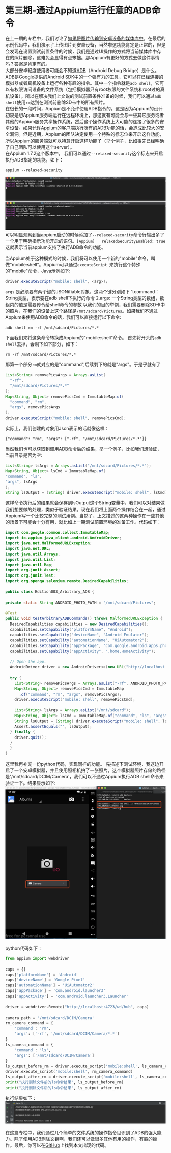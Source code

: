 # 第三期-通过Appium运行任意的ADB命令
在上一期的专栏中，我们讨论了[如果将图片传输到安卓设备的媒体库中](https://appiumpro.com/editions/2)。在最后的示例代码中，我们演示了上传图片到安卓设备，当然啦这功能肯定是正常的，但是会发现在设置测试前置条件的时候，我们是通过UI操作的方式将当前媒体库中存在的照片删除，这难免会显得有点笨拙。那Appium有更好的方式去做这件事情吗？答案是肯定有的。  
大部分安卓轻度使用者可能会不知道[ADB](https://developer.android.com/studio/command-line/adb.html)（Android Debug Bridge）是什么。ADB是Google提供的Android SDK中的一个强有力的工具，它可以在已经连接的模拟器或者真机设备上运行各种有趣的指令。其中一个指令就是`adb shell`，它可以有权限访问设备的文件系统（包括模拟器只有root权限的文件系统和root过的真机设备）。所以在解决我们上文说的测试前置条件准备的时候，我们可以通过`adb shell`使用`rm`达到在测试前删除SD卡中的所有照片。  
在很长的一段时间，Appium是不允许使用ADB指令的。这是因为Appium的设计初衷是想Appium服务端运行在远程环境上，那这就有可能会与一些其它服务或者其他的Appium服务共享操作系统，然后这个操作系统上大可能的连接了很多的安卓设备。如果允许Appium的客户端执行所有的ADB功能的话，会造成比较大的安全漏洞。但是近期，Appium的团队决定使用一个特殊的标志位来开启这样功能，所以Appium的服务端就可以特意开启这样功能了（举个例子，比如事先已经明确了自己团队可以使用这个server）。  
在Appium 1.7.2这个版本中， 我们可以通过`--relaxed-security`这个标志来开启执行ADB指定的功能，如下：  
```
appium --relaxed-security
```
![](./no-relaxed-security.png)
![](./relaxed-security.png)
可以明显观察到当appium启动的时候添加了`--relaxed-security`命令行输出多了一个用于明确指示功能开启的语句。`[Appium]   relaxedSecurityEnabled: true`这就表示当前appium支持了执行ADB命令的功能。

当Appium处于这种模式的时候，我们将可以使用一个新的"mobile"命令，叫做"mobile:shell"。Appium可以通过`executeScript `来执行这个特殊的"mobile"命令，Java示例如下:
```java
driver.executeScript("mobile: shell", <arg>);
```
`args` 是必须要有两个键的JSONifiable对象，这两个键分别如下
1.command：String类型，表示要在adb shell下执行的命令
2.args: 一个String类型的数组，数组内的值是需要传令给shell命令的参数
以我们的目的举例，我们需要删除SD卡中的照片，在我们的设备上这个路径是`/mnt/sdcard/Pictures`。如果我们不通过Appium来使用ADB命令的话，我们可以直接运行以下命令:
```
adb shell rm -rf /mnt/sdcard/Pictures/*.*
```
下面我们来将这条命令转换成Appium的"mobile:shell"命令。
首先将开头的`adb shell`去掉，会剩下如下部分，如下：
```
rm -rf /mnt/sdcard/Pictures/*.*
```
那第一个部分`rm`就对应的是"command",后续剩下的就是"args"。于是乎就有了
```java
List<String> removePicsArgs = Arrays.asList(
  "-rf",
  "/mnt/sdcard/Pictures/*.*"
);
Map<String, Object> removePicsCmd = ImmutableMap.of(
  "command", "rm",
  "args", removePicsArgs
);
driver.executeScript("mobile: shell", removePicsCmd);
```
实际上，我们创建的对象用Json表示的话就像这样：
```
{"command": "rm", "args": ["-rf", "/mnt/sdcard/Pictures/*.*"]}
```
当然我们也可以获取到调用ADB命令后的结果，举一个例子，比如我们想验证，当前目录是否为空:
```java
List<String> lsArgs = Arrays.asList("/mnt/sdcard/Pictures/*.*");
Map<String, Object> lsCmd = ImmutableMap.of(
"command", "ls",
"args", lsArgs
);
String lsOutput = (String) driver.executeScript("mobile: shell", lsCmd);
```
这样命令执行后的结果就会保存到lsOutput这个String变量中，我们可以对结果做我们想要做的处理，类似于验证结果。现在我们将上面两个操作结合在一起，通过Appium写一个比较完整的测试用例。当然了，上文描述的这两种操作在一些其他的场景下可能会十分有用，就比如上一期测试前置环境的准备工作。代码如下：
```java
import com.google.common.collect.ImmutableMap;
import io.appium.java_client.android.AndroidDriver;
import java.net.MalformedURLException;
import java.net.URL;
import java.util.Arrays;
import java.util.List;
import java.util.Map;
import org.junit.Assert;
import org.junit.Test;
import org.openqa.selenium.remote.DesiredCapabilities;

public class Edition003_Arbitrary_ADB {

private static String ANDROID_PHOTO_PATH = "/mnt/sdcard/Pictures";

@Test
public void testArbitraryADBCommands() throws MalformedURLException {
  DesiredCapabilities capabilities = new DesiredCapabilities();
  capabilities.setCapability("platformName", "Android");
  capabilities.setCapability("deviceName", "Android Emulator");
  capabilities.setCapability("automationName", "UiAutomator2");
  capabilities.setCapability("appPackage", "com.google.android.apps.photos");
  capabilities.setCapability("appActivity", ".home.HomeActivity");

  // Open the app.
  AndroidDriver driver = new AndroidDriver<>(new URL("http://localhost:4723/wd/hub"), capabilities);

  try {
    List<String> removePicsArgs = Arrays.asList("-rf", ANDROID_PHOTO_PATH + "/*.*");
    Map<String, Object> removePicsCmd = ImmutableMap
      .of("command", "rm", "args", removePicsArgs);
    driver.executeScript("mobile: shell", removePicsCmd);

    List<String> lsArgs = Arrays.asList("/mnt/sdcard");
    Map<String, Object> lsCmd = ImmutableMap.of("command", "ls", "args", lsArgs);
    String lsOutput = (String) driver.executeScript("mobile: shell", lsCmd);
    Assert.assertEquals("", lsOutput);
  } finally {
    driver.quit();
  }
  }
}

```
这里我再补充一份python代码，实现同样的功能。
先描述下测试环境，我这边开启了一个安卓模拟器，并且使用照相机拍了一张照片，这个模拟器照片存储的路径是'/mnt/sdcard/DCIM/Camera'，我们可以不通过Appium执行ADB shell命令来验证一下。结果显示如下:
![](./adb.png)


python代码如下：

```python
from appium import webdriver

caps = {}
caps['platformName'] = 'Android'
caps['deviceName'] = 'Google Pixel'
caps['automationName'] = 'UiAutomator2'
caps['appPackage'] = 'com.android.launcher3'
caps['appActivity'] = 'com.android.launcher3.Launcher'

driver = webdriver.Remote("http://localhost:4723/wd/hub", caps)

camera_path = '/mnt/sdcard/DCIM/Camera'
rm_camera_command = {
    'command': 'rm',
    'args': ['-rf', '/mnt/sdcard/DCIM/Camera/*.*']
}
ls_camera_command = {
    'command': 'ls',
    'args': ['/mnt/sdcard/DCIM/Camera']
}
ls_output_before_rm = driver.execute_script('mobile:shell', ls_camera_command)
driver.execute_script('mobile:shell', rm_camera_command)
ls_output_after_rm = driver.execute_script('mobile:shell', ls_camera_command)
print("执行删除文件前的ls命令结果", ls_output_before_rm)
print("执行删除文件后的ls命令结果", ls_output_after_rm)
```
执行结果如下：
![](./testcase.png)

在这篇专栏中，我们通过几个简单的文件系统的操作指令见识到了ADB的强大能力。除了使用ADB删除文锦啊，我们还可以做很多其他有用的操作，有趣的操作。最后，你可以在[GitHub](https://github.com/cloudgrey-io/appiumpro/blob/master/java/src/test/java/Edition003_Arbitrary_ADB.java)上找到本文出现的代码。




